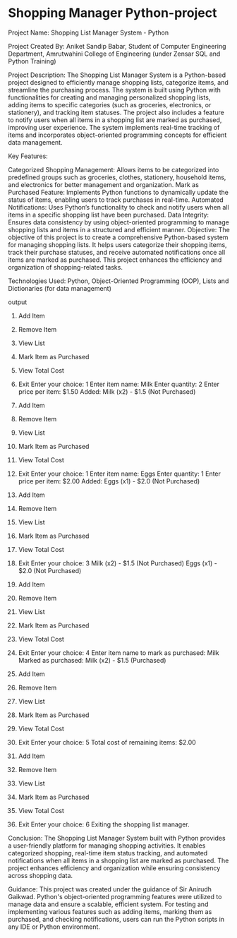 # Shopping Manager Python-project


Project Name: Shopping List Manager System - Python

Project Created By: Aniket Sandip Babar, Student of Computer Engineering Department, Amrutwahini College of Engineering (under Zensar SQL and Python Training)

Project Description:
The Shopping List Manager System is a Python-based project designed to efficiently manage shopping lists, categorize items, and streamline the purchasing process. The system is built using Python with functionalities for creating and managing personalized shopping lists, adding items to specific categories (such as groceries, electronics, or stationery), and tracking item statuses. The project also includes a feature to notify users when all items in a shopping list are marked as purchased, improving user experience. The system implements real-time tracking of items and incorporates object-oriented programming concepts for efficient data management.

Key Features:

Categorized Shopping Management: Allows items to be categorized into predefined groups such as groceries, clothes, stationery, household items, and electronics for better management and organization.
Mark as Purchased Feature: Implements Python functions to dynamically update the status of items, enabling users to track purchases in real-time.
Automated Notifications: Uses Python’s functionality to check and notify users when all items in a specific shopping list have been purchased.
Data Integrity: Ensures data consistency by using object-oriented programming to manage shopping lists and items in a structured and efficient manner.
Objective:
The objective of this project is to create a comprehensive Python-based system for managing shopping lists. It helps users categorize their shopping items, track their purchase statuses, and receive automated notifications once all items are marked as purchased. This project enhances the efficiency and organization of shopping-related tasks.

Technologies Used:
Python, Object-Oriented Programming (OOP), Lists and Dictionaries (for data management)

output
1. Add Item
2. Remove Item
3. View List
4. Mark Item as Purchased
5. View Total Cost
6. Exit
Enter your choice: 1
Enter item name: Milk
Enter quantity: 2
Enter price per item: $1.50
Added: Milk (x2) - $1.5 (Not Purchased)

1. Add Item
2. Remove Item
3. View List
4. Mark Item as Purchased
5. View Total Cost
6. Exit
Enter your choice: 1
Enter item name: Eggs
Enter quantity: 1
Enter price per item: $2.00
Added: Eggs (x1) - $2.0 (Not Purchased)

1. Add Item
2. Remove Item
3. View List
4. Mark Item as Purchased
5. View Total Cost
6. Exit
Enter your choice: 3
Milk (x2) - $1.5 (Not Purchased)
Eggs (x1) - $2.0 (Not Purchased)

1. Add Item
2. Remove Item
3. View List
4. Mark Item as Purchased
5. View Total Cost
6. Exit
Enter your choice: 4
Enter item name to mark as purchased: Milk
Marked as purchased: Milk (x2) - $1.5 (Purchased)

1. Add Item
2. Remove Item
3. View List
4. Mark Item as Purchased
5. View Total Cost
6. Exit
Enter your choice: 5
Total cost of remaining items: $2.00

1. Add Item
2. Remove Item
3. View List
4. Mark Item as Purchased
5. View Total Cost
6. Exit
Enter your choice: 6
Exiting the shopping list manager.


Conclusion:
The Shopping List Manager System built with Python provides a user-friendly platform for managing shopping activities. It enables categorized shopping, real-time item status tracking, and automated notifications when all items in a shopping list are marked as purchased. The project enhances efficiency and organization while ensuring consistency across shopping data.

Guidance:
This project was created under the guidance of Sir Anirudh Gaikwad. Python's object-oriented programming features were utilized to manage data and ensure a scalable, efficient system. For testing and implementing various features such as adding items, marking them as purchased, and checking notifications, users can run the Python scripts in any IDE or Python environment.

